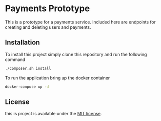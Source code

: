 # Payments Prototype

This is a prototype for a payments service. Included here are endpoints for creating and deleting users and payments.

## Installation

To install this project simply clone this repository and run the following command

```bash
./composer.sh install
```

To run the application bring up the docker container

```bash
docker-compose up -d
```

## License

this is project is available under the [MIT license](https://opensource.org/licenses/MIT).
